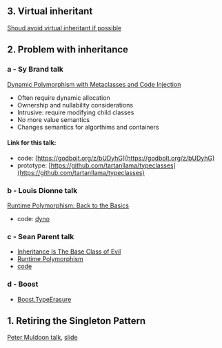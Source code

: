 ## 3. Virtual inheritant
[Shoud avoid virtual inheritant if possible](https://youtu.be/SShSV_iV1Ko?t=3294)
## 2. Problem with inheritance
### a - Sy Brand talk  
[Dynamic Polymorphism with Metaclasses and Code Injection](https://www.youtube.com/watch?v=8c6BAQcYF_E)
* Often require dynamic allocation
* Ownership and nullability considerations
* Intrusive: require modifying child classes
* No more value semantics
* Changes semantics for algorthims and containers  
#### Link for this talk:
* code: [https://godbolt.org/z/bUDyhG](https://godbolt.org/z/bUDyhG)
* prototype: [https://github.com/tartanllama/typeclasses](https://github.com/tartanllama/typeclasses)
### b - Louis Dionne talk
[Runtime Polymorphism: Back to the Basics](https://www.youtube.com/watch?v=OtU51Ytfe04&t=4153s)
* code: [dyno](https://github.com/ldionne/dyno)
### c - Sean Parent talk
* [Inheritance Is The Base Class of Evil](https://www.youtube.com/watch?v=bIhUE5uUFOA)
* [Runtime Polymorphism](https://www.youtube.com/watch?v=QGcVXgEVMJg&list=PLKtBMOPB5ra9DeN_N6jEDg0eY07_sgTtk&index=10&t=363s)
* [code](https://github.com/pvthuyet/think-about-cpp/blob/main/ThinkAboutCpp/inheritant_is_the_base_class_of_evil.h)
### d - Boost
* [Boost.TypeErasure](https://www.boost.org/doc/libs/1_55_0/doc/html/boost_typeerasure.html#boost_typeerasure.introduction)
  
## 1. Retiring the Singleton Pattern
[Peter Muldoon talk](https://www.youtube.com/watch?v=K5c7uvWe_hw&t=2487s), [slide](https://github.com/CppCon/CppCon2020/tree/main/Presentations/retiring_the_singleton_pattern)
